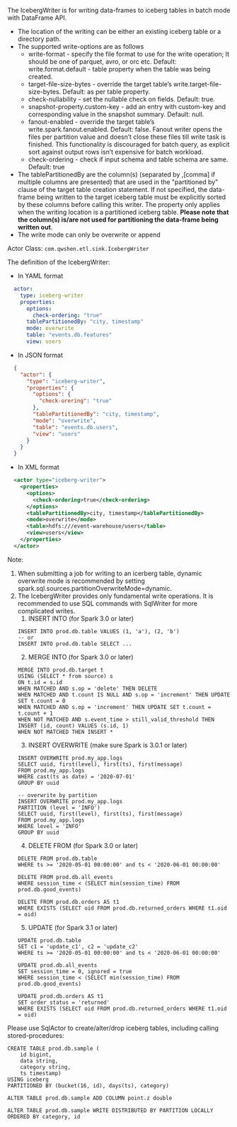 The IcebergWriter is for writing data-frames to iceberg tables in batch mode with DataFrame API.

- The location of the writing can be either an existing iceberg table or a directory path.
- The supported write-options are as follows
  - write-format - specify the file format to use for the write operation; It should be one of parquet, avro, or orc etc. Default: write.format.default - table property when the table was being created.
  - target-file-size-bytes - override the target table’s write.target-file-size-bytes. Default: as per table property.
  - check-nullability - set the nullable check on fields. Default: true.
  - snapshot-property.custom-key - add an entry with custom-key and corresponding value in the snapshot summary. Default: null.
  - fanout-enabled - override the target table’s write.spark.fanout.enabled. Default: false. Fanout writer opens the files per partition value and doesn’t close these files till write task is finished. This functionality is discouraged for batch query, as explicit sort against output rows isn’t expensive for batch workload. 
  - check-ordering - check if input schema and table schema are same. Default: true
- The tablePartitionedBy are the column(s) (separated by ,[comma] if multiple columns are presented) that are used in the "partitioned by" clause of the target table creation statement. If not specified, the data-frame being written to the target iceberg table must be explicitly sorted by these columns before calling this writer. The property only applies when the writing location is a partitioned iceberg table. **Please note that the column(s) is/are not used for partitioning the data-frame being written out**.   
- The write mode can only be overwrite or append

Actor Class: `com.qwshen.etl.sink.IcebergWriter`

The definition of the IcebergWriter:

- In YAML format
```yaml
  actor:
    type: iceberg-writer
    properties:
      options:
        check-ordering: "true"
      tablePartitionedBy: "city, timestamp"
      mode: overwrite
      table: "events.db.features"
      view: users      
```
- In JSON format
```json
  {
    "actor": {
      "type": "iceberg-writer",
      "properties": {
        "options": {
          "check-orering": "true"
        },
        "tablePartitionedBy": "city, timestamp",
        "mode": "overwrite",
        "table": "events.db.users",
        "view": "users"
      }
    }
  }
```
- In XML format
```xml
  <actor type="iceberg-writer">
    <properties>
      <options>
        <check-ordering>true</check-ordering>
      </options>
      <tablePartitionedBy>city, timestamp</tablePartitionedBy>  
      <mode>overwrite</mode>
      <table>hdfs:///event-warehouse/users</table>
      <view>users</view>
    </properties>
  </actor>
```

Note:
1. When submitting a job for writing to an icerberg table, dynamic overwrite mode is recommended by setting spark.sql.sources.partitionOverwriteMode=dynamic.
2. The IcebergWriter provides only fundamental write operations. It is recommended to use SQL commands with SqlWriter for more complicated writes.
   1. INSERT INTO (for Spark 3.0 or later)
    ```
    INSERT INTO prod.db.table VALUES (1, 'a'), (2, 'b')
    -- or
    INSERT INTO prod.db.table SELECT ...
    ```
   2. MERGE INTO (for Spark 3.0 or later)
    ```
    MERGE INTO prod.db.target t
    USING (SELECT * from source) s
    ON t.id = s.id
    WHEN MATCHED AND s.op = 'delete' THEN DELETE
    WHEN MATCHED AND t.count IS NULL AND s.op = 'increment' THEN UPDATE SET t.count = 0
    WHEN MATCHED AND s.op = 'increment' THEN UPDATE SET t.count = t.count + 1
    WHEN NOT MATCHED AND s.event_time > still_valid_threshold THEN INSERT (id, count) VALUES (s.id, 1)
    WHEN NOT MATCHED THEN INSERT *
    ```
   3. INSERT OVERWRITE (make sure Spark is 3.0.1 or later)
    ```
    INSERT OVERWRITE prod.my_app.logs
    SELECT uuid, first(level), first(ts), first(message)
    FROM prod.my_app.logs
    WHERE cast(ts as date) = '2020-07-01'
    GROUP BY uuid

    -- overwrite by partition
    INSERT OVERWRITE prod.my_app.logs
    PARTITION (level = 'INFO')
    SELECT uuid, first(level), first(ts), first(message)
    FROM prod.my_app.logs
    WHERE level = 'INFO'
    GROUP BY uuid
    ```
   4. DELETE FROM (for Spark 3.0 or later)
    ```
    DELETE FROM prod.db.table
    WHERE ts >= '2020-05-01 00:00:00' and ts < '2020-06-01 00:00:00'

    DELETE FROM prod.db.all_events
    WHERE session_time < (SELECT min(session_time) FROM prod.db.good_events)

    DELETE FROM prod.db.orders AS t1
    WHERE EXISTS (SELECT oid FROM prod.db.returned_orders WHERE t1.oid = oid)
    ```
   5. UPDATE (for Spark 3.1 or later)
    ```
    UPDATE prod.db.table
    SET c1 = 'update_c1', c2 = 'update_c2'
    WHERE ts >= '2020-05-01 00:00:00' and ts < '2020-06-01 00:00:00'

    UPDATE prod.db.all_events
    SET session_time = 0, ignored = true
    WHERE session_time < (SELECT min(session_time) FROM prod.db.good_events)

    UPDATE prod.db.orders AS t1
    SET order_status = 'returned'
    WHERE EXISTS (SELECT oid FROM prod.db.returned_orders WHERE t1.oid = oid)
    ```

Please use SqlActor to create/alter/drop iceberg tables, including calling stored-procedures:
```
CREATE TABLE prod.db.sample (
    id bigint,
    data string,
    category string,
    ts timestamp)
USING iceberg
PARTITIONED BY (bucket(16, id), days(ts), category)
```

```
ALTER TABLE prod.db.sample ADD COLUMN point.z double
```

```
ALTER TABLE prod.db.sample WRITE DISTRIBUTED BY PARTITION LOCALLY ORDERED BY category, id
```